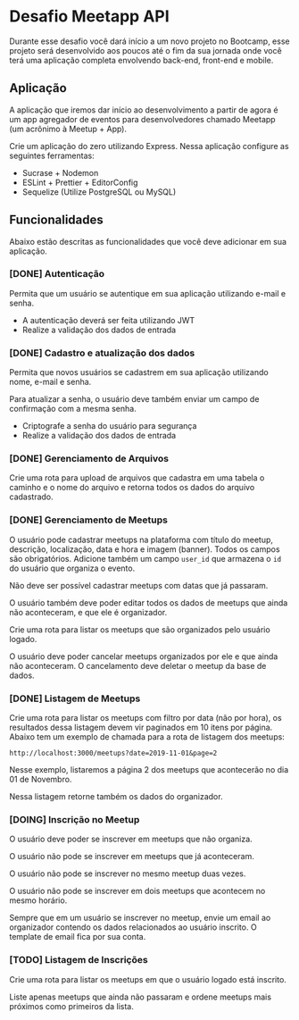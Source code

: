 # Desafio Meetapp API

Durante esse desafio você dará início a um novo projeto no Bootcamp, esse projeto será desenvolvido aos poucos até o fim da sua jornada onde você terá uma aplicação completa envolvendo back-end, front-end e mobile.

## Aplicação

A aplicação que iremos dar início ao desenvolvimento a partir de agora é um app agregador de eventos para desenvolvedores chamado Meetapp (um acrônimo à Meetup + App).

Crie um aplicação do zero utilizando Express.
Nessa aplicação configure as seguintes ferramentas:

- Sucrase + Nodemon
- ESLint + Prettier + EditorConfig
- Sequelize (Utilize PostgreSQL ou MySQL)

## Funcionalidades

Abaixo estão descritas as funcionalidades que você deve adicionar em sua aplicação.

### [DONE] Autenticação

Permita que um usuário se autentique em sua aplicação utilizando e-mail e senha.

- A autenticação deverá ser feita utilizando JWT
- Realize a validação dos dados de entrada

### [DONE] Cadastro e atualização dos dados

Permita que novos usuários se cadastrem em sua aplicação utilizando nome, e-mail e senha.

Para atualizar a senha, o usuário deve também enviar um campo de confirmação com a mesma senha.

- Criptografe a senha do usuário para segurança
- Realize a validação dos dados de entrada

### [DONE] Gerenciamento de Arquivos

Crie uma rota para upload de arquivos que cadastra em uma tabela o caminho e o nome do arquivo e retorna todos os dados do arquivo cadastrado.

### [DONE] Gerenciamento de Meetups

O usuário pode cadastrar meetups na plataforma com título do meetup, descrição, localização, data e hora e imagem (banner). Todos os campos são obrigatórios. Adicione também um campo `user_id` que armazena o `id` do usuário que organiza o evento.

Não deve ser possível cadastrar meetups com datas que já passaram.

O usuário também deve poder editar todos os dados de meetups que ainda não aconteceram, e que ele é organizador.

Crie uma rota para listar os meetups que são organizados pelo usuário logado.

O usuário deve poder cancelar meetups organizados por ele e que ainda não aconteceram. O cancelamento deve deletar o meetup da base de dados.

### [DONE] Listagem de Meetups

Crie uma rota para listar os meetups com filtro por data (não por hora), os resultados dessa listagem devem vir paginados em 10 itens por página. Abaixo tem um exemplo de chamada para a rota de listagem dos meetups:

```
http://localhost:3000/meetups?date=2019-11-01&page=2
```

Nesse exemplo, listaremos a página 2 dos meetups que acontecerão no dia 01 de Novembro.

Nessa listagem retorne também os dados do organizador.

### [DOING] Inscrição no Meetup

O usuário deve poder se inscrever em meetups que não organiza.

O usuário não pode se inscrever em meetups que já aconteceram.

O usuário não pode se inscrever no mesmo meetup duas vezes.

O usuário não pode se inscrever em dois meetups que acontecem no mesmo horário.

Sempre que em um usuário se inscrever no meetup, envie um email ao organizador contendo os dados relacionados ao usuário inscrito. O template de email fica por sua conta.

### [TODO] Listagem de Inscrições

Crie uma rota para listar os meetups em que o usuário logado está inscrito.

Liste apenas meetups que ainda não passaram e ordene meetups mais próximos como primeiros da lista.

